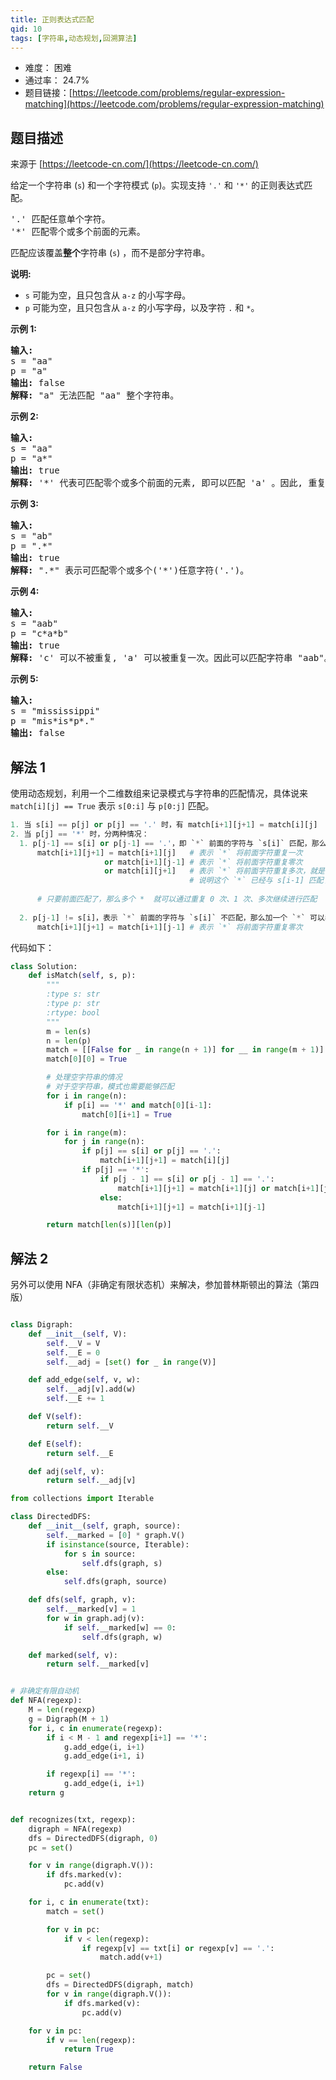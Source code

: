```yaml
---
title: 正则表达式匹配
qid: 10
tags: [字符串,动态规划,回溯算法]
---
```



- 难度： 困难
- 通过率： 24.7%
- 题目链接：[https://leetcode.com/problems/regular-expression-matching](https://leetcode.com/problems/regular-expression-matching)


## 题目描述

来源于 [https://leetcode-cn.com/](https://leetcode-cn.com/)

<p>给定一个字符串&nbsp;(<code>s</code>) 和一个字符模式&nbsp;(<code>p</code>)。实现支持 <code>&#39;.&#39;</code>&nbsp;和&nbsp;<code>&#39;*&#39;</code>&nbsp;的正则表达式匹配。</p>

<pre>&#39;.&#39; 匹配任意单个字符。
&#39;*&#39; 匹配零个或多个前面的元素。
</pre>

<p>匹配应该覆盖<strong>整个</strong>字符串&nbsp;(<code>s</code>) ，而不是部分字符串。</p>

<p><strong>说明:</strong></p>

<ul>
	<li><code>s</code>&nbsp;可能为空，且只包含从&nbsp;<code>a-z</code>&nbsp;的小写字母。</li>
	<li><code>p</code>&nbsp;可能为空，且只包含从&nbsp;<code>a-z</code>&nbsp;的小写字母，以及字符&nbsp;<code>.</code>&nbsp;和&nbsp;<code>*</code>。</li>
</ul>

<p><strong>示例 1:</strong></p>

<pre><strong>输入:</strong>
s = &quot;aa&quot;
p = &quot;a&quot;
<strong>输出:</strong> false
<strong>解释:</strong> &quot;a&quot; 无法匹配 &quot;aa&quot; 整个字符串。
</pre>

<p><strong>示例 2:</strong></p>

<pre><strong>输入:</strong>
s = &quot;aa&quot;
p = &quot;a*&quot;
<strong>输出:</strong> true
<strong>解释:</strong>&nbsp;&#39;*&#39; 代表可匹配零个或多个前面的元素, 即可以匹配 &#39;a&#39; 。因此, 重复 &#39;a&#39; 一次, 字符串可变为 &quot;aa&quot;。
</pre>

<p><strong>示例&nbsp;3:</strong></p>

<pre><strong>输入:</strong>
s = &quot;ab&quot;
p = &quot;.*&quot;
<strong>输出:</strong> true
<strong>解释:</strong>&nbsp;&quot;.*&quot; 表示可匹配零个或多个(&#39;*&#39;)任意字符(&#39;.&#39;)。
</pre>

<p><strong>示例 4:</strong></p>

<pre><strong>输入:</strong>
s = &quot;aab&quot;
p = &quot;c*a*b&quot;
<strong>输出:</strong> true
<strong>解释:</strong>&nbsp;&#39;c&#39; 可以不被重复, &#39;a&#39; 可以被重复一次。因此可以匹配字符串 &quot;aab&quot;。
</pre>

<p><strong>示例 5:</strong></p>

<pre><strong>输入:</strong>
s = &quot;mississippi&quot;
p = &quot;mis*is*p*.&quot;
<strong>输出:</strong> false</pre>


## 解法 1

使用动态规划，利用一个二维数组来记录模式与字符串的匹配情况，具体说来 `match[i][j] == True` 表示 `s[0:i]` 与 `p[0:j]` 匹配。

```python
1. 当 s[i] == p[j] or p[j] == '.' 时，有 match[i+1][j+1] = match[i][j]
2. 当 p[j] == '*' 时，分两种情况：
  1. p[j-1] == s[i] or p[j-1] == '.'，即 `*` 前面的字符与 `s[i]` 匹配，那么加一个 `*` 可以表示重复1次，重复 0 次，重复多次，此时有：
      match[i+1][j+1] = match[i+1][j]   # 表示 `*` 将前面字符重复一次
                     or match[i+1][j-1] # 表示 `*` 将前面字符重复零次
                     or match[i][j+1]   # 表示 `*` 将前面字符重复多次，就是说如果 p[0:j+1] 能匹配 s[0:i]，
                                        # 说明这个 `*` 已经与 s[i-1] 匹配了，那么 s[i] 再重复一次，也能匹配上。
                
      # 只要前面匹配了，那么多个 *  就可以通过重复 0 次、1 次、多次继续进行匹配
    
  2. p[j-1] != s[i]，表示 `*` 前面的字符与 `s[i]` 不匹配，那么加一个 `*` 可以表示重复 0 次。
      match[i+1][j+1] = match[i+1][j-1] # 表示 `*` 将前面字符重复零次
```

代码如下：

```python
class Solution:
    def isMatch(self, s, p):
        """
        :type s: str
        :type p: str
        :rtype: bool
        """
        m = len(s)
        n = len(p)
        match = [[False for _ in range(n + 1)] for __ in range(m + 1)]
        match[0][0] = True

        # 处理空字符串的情况
        # 对于空字符串，模式也需要能够匹配
        for i in range(n):
            if p[i] == '*' and match[0][i-1]:
                match[0][i+1] = True

        for i in range(m):
            for j in range(n):
                if p[j] == s[i] or p[j] == '.':
                    match[i+1][j+1] = match[i][j]
                if p[j] == '*':
                    if p[j - 1] == s[i] or p[j - 1] == '.':
                        match[i+1][j+1] = match[i+1][j] or match[i+1][j-1] or match[i][j+1]
                    else:
                        match[i+1][j+1] = match[i+1][j-1]

        return match[len(s)][len(p)]
```

## 解法 2

另外可以使用 NFA（非确定有限状态机）来解决，参加普林斯顿出的算法（第四版）

```python

class Digraph:
    def __init__(self, V):
        self.__V = V
        self.__E = 0
        self.__adj = [set() for _ in range(V)]

    def add_edge(self, v, w):
        self.__adj[v].add(w)
        self.__E += 1

    def V(self):
        return self.__V

    def E(self):
        return self.__E

    def adj(self, v):
        return self.__adj[v]

from collections import Iterable

class DirectedDFS:
    def __init__(self, graph, source):
        self.__marked = [0] * graph.V()
        if isinstance(source, Iterable):
            for s in source:
                self.dfs(graph, s)
        else:
            self.dfs(graph, source)

    def dfs(self, graph, v):
        self.__marked[v] = 1
        for w in graph.adj(v):
            if self.__marked[w] == 0:
                self.dfs(graph, w)

    def marked(self, v):
        return self.__marked[v]


# 非确定有限自动机
def NFA(regexp):
    M = len(regexp)
    g = Digraph(M + 1)
    for i, c in enumerate(regexp):
        if i < M - 1 and regexp[i+1] == '*':
            g.add_edge(i, i+1)
            g.add_edge(i+1, i)

        if regexp[i] == '*':
            g.add_edge(i, i+1)
    return g


def recognizes(txt, regexp):
    digraph = NFA(regexp)
    dfs = DirectedDFS(digraph, 0)
    pc = set()

    for v in range(digraph.V()):
        if dfs.marked(v):
            pc.add(v)

    for i, c in enumerate(txt):
        match = set()

        for v in pc:
            if v < len(regexp):
                if regexp[v] == txt[i] or regexp[v] == '.':
                    match.add(v+1)

        pc = set()
        dfs = DirectedDFS(digraph, match)
        for v in range(digraph.V()):
            if dfs.marked(v):
                pc.add(v)

    for v in pc:
        if v == len(regexp):
            return True

    return False

```
